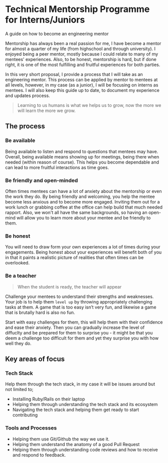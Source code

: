 # Technical Mentorship Programme for Interns/Juniors

A guide on how to become an engineering mentor

Mentorship has always been a real passion for me, I have become a mentor for almost a quarter of my life (from highschool and through university). I enjoyed being a peer mentor, mostly because I could relate to many of my mentees' experiences. Also, to be honest, mentorship is hard, but if done right, it is one of the most fulfilling and fruitful experiences for both parties.

In this very short proposal, I provide a process that I will take as an engineering mentor. This process can be applied by mentor to mentees at all levels, however, in my case (as a junior), I will be focusing on interns as mentees. I will also keep this guide up to date, to document my experience and updates process.

> Learning to us humans is what we helps us to grow, now the more we will learn the more we grow.

## The process

### Be available

Being available to listen and respond to questions that mentees may have. Overall, being available means showing up for meetings, being there when needed (within reason of course). This helps you become dependable and can lead to more fruitful interactions as time goes. 

### Be friendly and open-minded

Often times mentees can have a lot of anxiety about the mentorship or even the work they do. By being friendly and welcoming, you help the mentee become less anxious and to become more engaged. Inviting them out for a work lunch or grabbing coffee at the office can help build that much needed rapport. Also, we won't all have the same backgrounds, so having an open-mind will allow you to learn more about your mentee and be friendly to them.

### Be honest

You will need to draw form your own experiences a lot of times during your engagements. Being honest about your experiences will benefit both of you in that it paints a realistic picture of realities that often times can be overlooked. 

### Be a teacher

> When the student is ready, the teacher will appear

Challenge your mentees to understand their strengths and weaknesses. Your job is to help them `level up` by throwing appropriately challenging tasks at them. A game that is too easy isn’t very fun, and likewise a game that is brutally hard is also no fun.

Start with easy challenges for them, this will help them with their confidence and ease their anxiety. Then you can gradually increase the level of diffuclty and be prepared for them to surprise you -  it might be that you deem a challenge too difficult for them and yet they surprise you with how well they do.

## Key areas of focus

### Tech Stack

Help them through the tech stack, in my case it will be issues around but not limited to;

- Installing Ruby/Rails on their laptop
- Helping them through understanding the tech stack and its ecosystem
- Navigating the tech stack and helping them get ready to start contributing

### Tools and Processes

- Helping them use Git/Github the way we use it.
- Helping them understand the anatomy of a good Pull Request
- Helping them through understanding code reviews and how to receive and respond to feedback.
